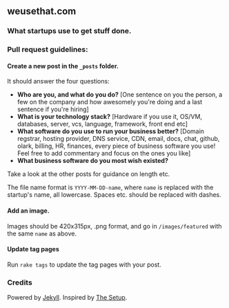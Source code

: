## weusethat.com 

### What startups use to get stuff done.

### Pull request guidelines: 

#### Create a new post in the `_posts` folder.

It should answer the four questions:

  - __Who are you, and what do you do?__ [One sentence on you the person, a few on the company and how awesomely you're doing and a last sentence if you're hiring]
  - __What is your technology stack?__ [Hardware if you use it, OS/VM, databases, server, vcs, language, framework, front end etc]
  - __What software do you use to run your business better?__  [Domain regstrar, hosting provider, DNS service, CDN, email, docs, chat, github, olark, billing, HR, finances, every piece of business software you use! Feel free to add commentary and focus on the ones you like]
  - __What business software do you most wish existed?__

Take a look at the other posts for guidance on length etc.

The file name format is `YYYY-MM-DD-name`, where `name` is replaced with the startup's name, all lowercase. Spaces etc. should be replaced with dashes.

#### Add an image. 
Images should be 420x315px, .png format, and go in `/images/featured` with the same `name` as above.

#### Update tag pages

Run `rake tags` to update the tag pages with your post.

### Credits

Powered by [Jekyll](https://github.com/mojombo/jekyll/). Inspired by [The Setup](http://usesthis.com).